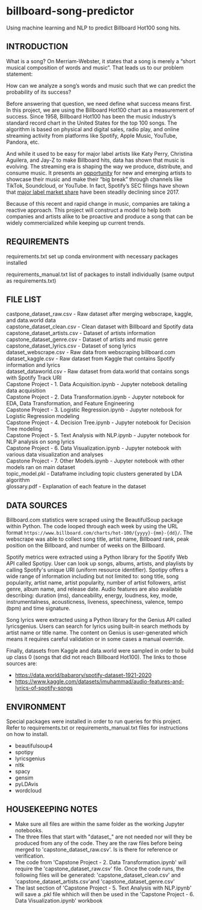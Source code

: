 # billboard-song-predictor
Using machine learning and NLP to predict Billboard Hot100 song hits.

INTRODUCTION
---------------
What is a song? On Merriam-Webster, it states that a song is merely a “short musical composition of words and music”. That leads us to our problem statement: 

How can we analyze a song’s words and music such that we can predict the probability of its success?
    
Before answering that question, we need define what success means first. In this project, we are using the Billboard Hot100 chart as a measurement of success. Since 1958, Billboard Hot100 has been the music industry’s standard record chart in the United States for the top 100 songs. The algorithm is based on physical and digital sales, radio play, and online streaming activity from platforms like Spotify, Apple Music, YouTube, Pandora, etc. 

And while it used to be easy for major label artists like Katy Perry, Christina Aguilera, and Jay-Z to make Billboard hits, data has shown that music is evolving. The streaming era is shaping the way we produce, distribute, and consume music. It presents an [opportunity](https://firston.soundcloud.com/) for new and emerging artists to showcase their music and make their “big break” through channels like TikTok, Soundcloud, or YouTube. In fact, Spotify’s SEC filings have shown that [major label market share](https://www.musicbusinessworldwide.com/slowly-but-surely-the-major-labels-dominance-of-spotify-is-declining/) have been steadily declining since 2017. 

Because of this recent and rapid change in music, companies are taking a reactive approach. This project will construct a model to help both companies and artists alike to be proactive and produce a song that can be widely commercialized while keeping up current trends.



REQUIREMENTS
---------------
requirements.txt                                    set up conda environment with necessary packages installed

requirements_manual.txt                             list of packages to install individually (same output as requirements.txt)


FILE LIST
---------------
castpone_dataset_raw.csv - Raw dataset after merging webscrape, kaggle, and data.world data
<br>capstone_dataset_clean.csv - Clean dataset with Billboard and Spotify data
<br>capstone_dataset_artists.csv - Dataset of artists information
<br>capstone_dataset_genre.csv - Dataset of artists and music genre
<br>capstone_dataset_lyrics.csv - Dataset of song lyrics
<br>dataset_webscrape.csv - Raw data from webscraping billboard.com
<br>dataset_kaggle.csv - Raw dataset from Kaggle that contains Spotify information and lyrics
<br>dataset_dataworld.csv - Raw dataset from data.world that contains songs with Spotify Track URI
<br>Capstone Project - 1. Data Acquisition.ipynb - Jupyter notebook detailing data acquisition
<br>Capstone Project - 2. Data Transformation.ipynb - Jupyter notebook for EDA, Data Transformation, and Feature Engineering
<br>Capstone Project - 3. Logistic Regression.ipynb - Jupyter notebook for Logistic Regression modeling
<br>Capstone Project - 4. Decision Tree.ipynb - Jupyter notebook for Decision Tree modeling
<br>Capstone Project - 5. Text Analysis with NLP.ipynb - Jupyter notebook for NLP analysis on song lyrics
<br>Capstone Project - 6. Data Visualization.ipynb - Jupyter notebook with various data visualization and analyses
<br>Capstone Project - 7. Other Models.ipynb - Jupyter notebook with other models ran on main dataset
<br>topic_model.pkl - Dataframe including topic clusters generated by LDA algorithm
<br>glossary.pdf - Explanation of each feature in the dataset


DATA SOURCES
---------------
Billboard.com statistics were scraped using the BeautifulSoup package within Python. The code looped through each week by using the URL format `https://www.billboard.com/charts/hot-100/{yyyy}-{mm}-{dd}/`. The webscrape was able to collect song title, artist name, Billboard rank, peak position on the Billboard, and number of weeks on the Billboard.

Spotify metrics were extracted using a Python library for the Spotify Web API called Spotipy. User can look up songs, albums, artists, and playlists by calling Spotify's unique URI (uniform resource identifier). Spotipy offers a wide range of information including but not limited to: song title, song popularity, artist name, artist popularity, number of artist followers, artist genre, album name, and release date. Audio features are also available describing: duration (ms), danceability, energy, loudness, key, mode, instrumentalness, acousticness, liveness, speechiness, valence, tempo (bpm) and time signature.

Song lyrics were extracted using a Python library for the Genius API called lyricsgenius. Users can search for lyrics using built-in search methods by artist name or title name. The content on Genius is user-generated which means it requires careful validation or in some cases a manual override.

Finally, datasets from Kaggle and data.world were sampled in order to build up class 0 (songs that did not reach Billboard Hot100). The links to those sources are:
- https://data.world/babarory/spotify-dataset-1921-2020
- https://www.kaggle.com/datasets/imuhammad/audio-features-and-lyrics-of-spotify-songs


ENVIRONMENT
---------------
Special packages were installed in order to run queries for this project. Refer to requirements.txt or requirements_manual.txt files for instructions on how to install.

- beautifulsoup4
- spotipy
- lyricsgenius
- nltk
- spacy
- gensim
- pyLDAvis
- wordcloud


HOUSEKEEPING NOTES
---------------
- Make sure all files are within the same folder as the working Jupyter notebooks.
- The three files that start with "dataset_" are not needed nor will they be produced from any of the code. They are the raw files before being merged to 'capstone_dataset_raw.csv'. Is is there for reference or verification.
- The code from 'Capstone Project - 2. Data Transformation.ipynb' will require the 'capstone_dataset_raw.csv' file. Once the code runs, the following files will be generated: 'capstone_dataset_clean.csv' and 'capstone_dataset_artists.csv'and 'capstone_dataset_genre.csv'
- The last section of 'Capstone Project - 5. Text Analysis with NLP.ipynb' will save a .pkl file whhich will then be used in the 'Capstone Project - 6. Data Visualization.ipynb' workbook
